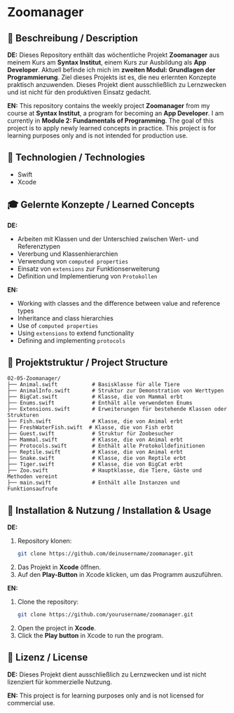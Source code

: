 # Zoomanager

## 📌 Beschreibung / Description

**DE:**
Dieses Repository enthält das wöchentliche Projekt **Zoomanager** aus meinem Kurs am **Syntax Institut**, einem Kurs zur Ausbildung als **App Developer**. Aktuell befinde ich mich im **zweiten Modul: Grundlagen der Programmierung**. Ziel dieses Projekts ist es, die neu erlernten Konzepte praktisch anzuwenden. Dieses Projekt dient ausschließlich zu Lernzwecken und ist nicht für den produktiven Einsatz gedacht.

**EN:**
This repository contains the weekly project **Zoomanager** from my course at **Syntax Institut**, a program for becoming an **App Developer**. I am currently in **Module 2: Fundamentals of Programming**. The goal of this project is to apply newly learned concepts in practice. This project is for learning purposes only and is not intended for production use.

## 🚀 Technologien / Technologies

- Swift
- Xcode

## 🎓 Gelernte Konzepte / Learned Concepts

**DE:**
- Arbeiten mit Klassen und der Unterschied zwischen Wert- und Referenztypen
- Vererbung und Klassenhierarchien
- Verwendung von `computed properties`
- Einsatz von `extensions` zur Funktionserweiterung
- Definition und Implementierung von `Protokollen`

**EN:**
- Working with classes and the difference between value and reference types
- Inheritance and class hierarchies
- Use of `computed properties`
- Using `extensions` to extend functionality
- Defining and implementing `protocols`

## 📂 Projektstruktur / Project Structure

```
02-05-Zoomanager/
├── Animal.swift           # Basisklasse für alle Tiere
├── AnimalInfo.swift       # Struktur zur Demonstration von Werttypen
├── BigCat.swift           # Klasse, die von Mammal erbt
├── Enums.swift            # Enthält alle verwendeten Enums
├── Extensions.swift       # Erweiterungen für bestehende Klassen oder Strukturen
├── Fish.swift             # Klasse, die von Animal erbt
├── FreshWaterFish.swift  # Klasse, die von Fish erbt
├── Guest.swift            # Struktur für Zoobesucher
├── Mammal.swift           # Klasse, die von Animal erbt
├── Protocols.swift        # Enthält alle Protokolldefinitionen
├── Reptile.swift          # Klasse, die von Animal erbt
├── Snake.swift            # Klasse, die von Reptile erbt
├── Tiger.swift            # Klasse, die von BigCat erbt
├── Zoo.swift              # Hauptklasse, die Tiere, Gäste und Methoden vereint
├── main.swift             # Enthält alle Instanzen und Funktionsaufrufe
```

## 📖 Installation & Nutzung / Installation & Usage

**DE:**
1. Repository klonen:
   ```sh
   git clone https://github.com/deinusername/zoomanager.git
   ```
2. Das Projekt in **Xcode** öffnen.
3. Auf den **Play-Button** in Xcode klicken, um das Programm auszuführen.

**EN:**
1. Clone the repository:
   ```sh
   git clone https://github.com/yourusername/zoomanager.git
   ```
2. Open the project in **Xcode**.
3. Click the **Play button** in Xcode to run the program.

## 📜 Lizenz / License

**DE:**
Dieses Projekt dient ausschließlich zu Lernzwecken und ist nicht lizenziert für kommerzielle Nutzung.

**EN:**
This project is for learning purposes only and is not licensed for commercial use.
